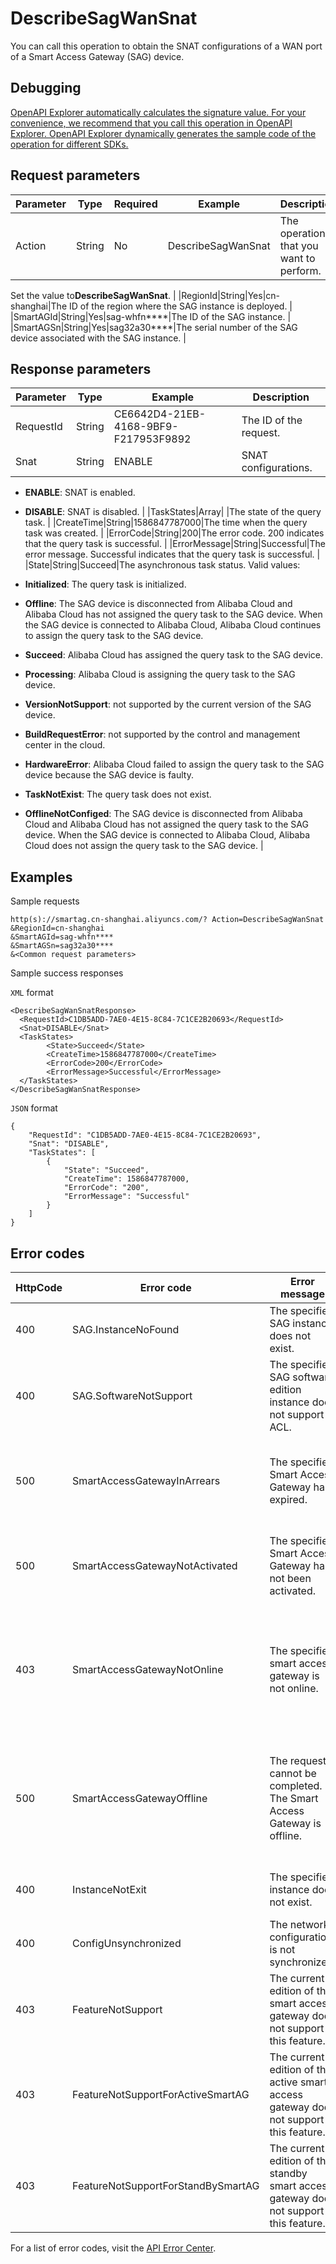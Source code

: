# DescribeSagWanSnat

You can call this operation to obtain the SNAT configurations of a WAN port of a Smart Access Gateway \(SAG\) device.

## Debugging

[OpenAPI Explorer automatically calculates the signature value. For your convenience, we recommend that you call this operation in OpenAPI Explorer. OpenAPI Explorer dynamically generates the sample code of the operation for different SDKs.](https://api.aliyun.com/#product=Smartag&api=DescribeSagWanSnat&type=RPC&version=2018-03-13)

## Request parameters

|Parameter|Type|Required|Example|Description|
|---------|----|--------|-------|-----------|
|Action|String|No|DescribeSagWanSnat|The operation that you want to perform.

Set the value to**DescribeSagWanSnat**. |
|RegionId|String|Yes|cn-shanghai|The ID of the region where the SAG instance is deployed. |
|SmartAGId|String|Yes|sag-whfn\*\*\*\*|The ID of the SAG instance. |
|SmartAGSn|String|Yes|sag32a30\*\*\*\*|The serial number of the SAG device associated with the SAG instance. |

## Response parameters

|Parameter|Type|Example|Description|
|---------|----|-------|-----------|
|RequestId|String|CE6642D4-21EB-4168-9BF9-F217953F9892|The ID of the request. |
|Snat|String|ENABLE|SNAT configurations.

-   **ENABLE**: SNAT is enabled.
-   **DISABLE**: SNAT is disabled. |
|TaskStates|Array| |The state of the query task. |
|CreateTime|String|1586847787000|The time when the query task was created. |
|ErrorCode|String|200|The error code. 200 indicates that the query task is successful. |
|ErrorMessage|String|Successful|The error message. Successful indicates that the query task is successful. |
|State|String|Succeed|The asynchronous task status. Valid values:

-   **Initialized**: The query task is initialized.
-   **Offline**: The SAG device is disconnected from Alibaba Cloud and Alibaba Cloud has not assigned the query task to the SAG device. When the SAG device is connected to Alibaba Cloud, Alibaba Cloud continues to assign the query task to the SAG device.
-   **Succeed**: Alibaba Cloud has assigned the query task to the SAG device.
-   **Processing**: Alibaba Cloud is assigning the query task to the SAG device.
-   **VersionNotSupport**: not supported by the current version of the SAG device.
-   **BuildRequestError**: not supported by the control and management center in the cloud.
-   **HardwareError**: Alibaba Cloud failed to assign the query task to the SAG device because the SAG device is faulty.
-   **TaskNotExist**: The query task does not exist.
-   **OfflineNotConfiged**: The SAG device is disconnected from Alibaba Cloud and Alibaba Cloud has not assigned the query task to the SAG device. When the SAG device is connected to Alibaba Cloud, Alibaba Cloud does not assign the query task to the SAG device. |

## Examples

Sample requests

```
http(s)://smartag.cn-shanghai.aliyuncs.com/? Action=DescribeSagWanSnat
&RegionId=cn-shanghai
&SmartAGId=sag-whfn****
&SmartAGSn=sag32a30****
&<Common request parameters>
```

Sample success responses

`XML` format

```
<DescribeSagWanSnatResponse>
  <RequestId>C1DB5ADD-7AE0-4E15-8C84-7C1CE2B20693</RequestId>
  <Snat>DISABLE</Snat>
  <TaskStates>
        <State>Succeed</State>
        <CreateTime>1586847787000</CreateTime>
        <ErrorCode>200</ErrorCode>
        <ErrorMessage>Successful</ErrorMessage>
  </TaskStates>
</DescribeSagWanSnatResponse>
```

`JSON` format

```
{
    "RequestId": "C1DB5ADD-7AE0-4E15-8C84-7C1CE2B20693",
    "Snat": "DISABLE",
    "TaskStates": [
        {
            "State": "Succeed",
            "CreateTime": 1586847787000,
            "ErrorCode": "200",
            "ErrorMessage": "Successful"
        }
    ]
}
```

## Error codes

|HttpCode|Error code|Error message|Description|
|--------|----------|-------------|-----------|
|400|SAG.InstanceNoFound|The specified SAG instance does not exist.|The specified SAG instance does not exist.|
|400|SAG.SoftwareNotSupport|The specified SAG software edition instance does not support ACL.|The SAG APP instance does not support access control lists \(ACLs\).|
|500|SmartAccessGatewayInArrears|The specified Smart Access Gateway has expired.|The specified SAG instance has expired and stops running. Renew the SAG instance.|
|500|SmartAccessGatewayNotActivated|The specified Smart Access Gateway has not been activated.|The specified SAG instance is not activated. Activate the SAG instance.|
|403|SmartAccessGatewayNotOnline|The specified smart access gateway is not online.|The system failed to process the request because the specified SAG device is not connected to Alibaba Cloud.|
|500|SmartAccessGatewayOffline|The request cannot be completed. The Smart Access Gateway is offline.|The system failed to process the request because the specified SAG device is not connected to Alibaba Cloud.|
|400|InstanceNotExit|The specified instance does not exist.|The specified SAG instance does not exist.|
|400|ConfigUnsynchronized|The network configuration is not synchronized.|The network configurations are not synchronized.|
|403|FeatureNotSupport|The current edition of the smart access gateway does not support this feature.|The current version of the SAG device does not support this feature.|
|403|FeatureNotSupportForActiveSmartAG|The current edition of the active smart access gateway does not support this feature.|The current version of the active SAG device does not support this feature.|
|403|FeatureNotSupportForStandBySmartAG|The current edition of the standby smart access gateway does not support this feature.|The current version of the standby SAG device does not support this feature.|

For a list of error codes, visit the [API Error Center](https://error-center.alibabacloud.com/status/product/Smartag).

